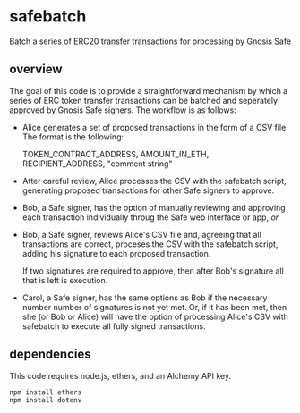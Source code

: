 # safebatch
Batch a series of ERC20 transfer transactions for processing by Gnosis Safe

## overview

The goal of this code is to provide a straightforward mechanism by
which a series of ERC token transfer transactions can be batched and
seperately approved by Gnosis Safe signers. The workflow is as follows:

 * Alice generates a set of proposed transactions in the form of a CSV
   file. The format is the following:
 
	 TOKEN_CONTRACT_ADDRESS, AMOUNT_IN_ETH, RECIPIENT_ADDRESS, "comment string"
	 
 * After careful review, Alice processes the CSV with the safebatch
   script, generating proposed transactions for other Safe signers to
   approve.
   
 * Bob, a Safe signer, has the option of manually reviewing and
   approving each transaction individually throug the Safe web
   interface or app, *or*
   
 * Bob, a Safe signer, reviews Alice's CSV file and, agreeing that all
   transactions are correct, proceses the CSV with the safebatch
   script, adding his signature to each proposed transaction.
   
   If two signatures are required to approve, then after Bob's
   signature all that is left is execution.
   
 * Carol, a Safe signer, has the same options as Bob if the necessary
   number number of signatures is not yet met. Or, if it has been met,
   then she (or Bob or Alice) will have the option of processing
   Alice's CSV with safebatch to execute all fully signed transactions.
   
## dependencies

This code requires node.js, ethers, and an Alchemy API key.

	npm install ethers
	npm install dotenv
	 
